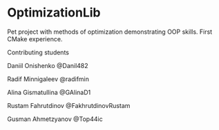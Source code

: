# OptimizationLib
Pet project with methods of optimization demonstrating OOP skills. First CMake experience.

Contributing students

Daniil Onishenko @Danil482

Radif Minnigaleev @radifmin

Alina Gismatullina @GAlinaD1

Rustam Fahrutdinov @FakhrutdinovRustam

Gusman Ahmetzyanov @Top44ic
